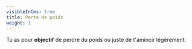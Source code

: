 ```yaml
---
visibleInCms: true
title: Perte de poids
weight: 1
---
```

Tu as pour **objectif** de perdre du poids ou juste de t'amincir légèrement.